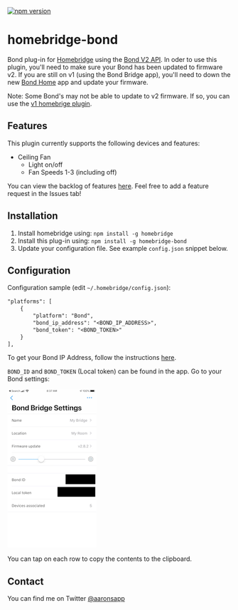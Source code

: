 [![npm version](https://badge.fury.io/js/homebridge-bond.svg)](https://badge.fury.io/js/homebridge-bond)
# homebridge-bond

Bond plug-in for [Homebridge](https://github.com/nfarina/homebridge) using the [Bond V2 API](http://docs-local.appbond.com). In oder to use this plugin, you'll need to make sure your Bond has been updated to firmware v2. If you are still on v1 (using the Bond Bridge app), you'll need to down the new [Bond Home](https://apps.apple.com/us/app/bond-home/id1447691811) app and update your firmware.

Note: Some Bond's may not be able to update to v2 firmware. If so, you can use the [v1 homebrige plugin](https://www.npmjs.com/package/homebridge-bond-v1).

## Features

This plugin currently supports the following devices and features:
- Ceiling Fan
   - Light on/off
   - Fan Speeds 1-3 (including off)
   
You can view the backlog of features [here](https://github.com/aarons22/homebridge-bond/). Feel free to add a feature request in the Issues tab!

## Installation

1. Install homebridge using: `npm install -g homebridge`
2. Install this plug-in using: `npm install -g homebridge-bond`
3. Update your configuration file. See example `config.json` snippet below.

## Configuration

Configuration sample (edit `~/.homebridge/config.json`):

```
"platforms": [
    {
        "platform": "Bond",
        "bond_ip_address": "<BOND_IP_ADDRESS>",
        "bond_token": "<BOND_TOKEN>"
    }
],
```

To get your Bond IP Address, follow the instructions [here](https://github.com/aarons22/homebridge-bond/wiki/Get-Bond-IP-Address).

`BOND_ID` and `BOND_TOKEN` (Local token) can be found in the app. Go to your Bond settings:

![alt text](./docs/bond-settings.jpeg 'Bond Settings')

You can tap on each row to copy the contents to the clipboard.

## Contact

You can find me on Twitter [@aaronsapp](https://twitter.com/aaronsapp)
